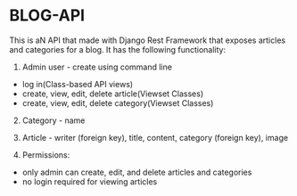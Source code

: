 # BLOG-API

This is aN API that made with Django Rest Framework that exposes articles and categories for a blog. It has the following functionality:

1. Admin user - create using command line
* log in(Class-based API views)
* create, view, edit, delete article(Viewset Classes)
* create, view, edit, delete category(Viewset Classes)

2. Category - name

3. Article - writer (foreign key), title, content, category (foreign key), image

4. Permissions:
* only admin can create, edit, and delete articles and categories
* no login required for viewing articles
